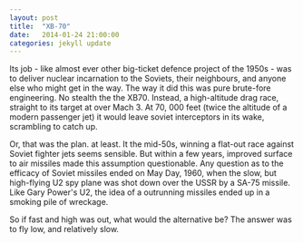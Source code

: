 ```yaml
---
layout: post
title:  "XB-70"
date:   2014-01-24 21:00:00
categories: jekyll update
---
```

Its job - like almost ever other big-ticket defence project of the 1950s - was to deliver nuclear incarnation to the Soviets, their neighbours, and anyone else who might get in the way. The way it did this was pure brute-fore engineering. No stealth the the XB70. Instead, a high-altitude drag race, straight to its target at over Mach 3. At 70, 000 feet (twice the altitude of a modern passenger jet) it would leave soviet interceptors in its wake, scrambling to catch up. 

Or, that was the plan. at least. It the mid-50s, winning a flat-out race against Soviet  fighter jets seems sensible. But within a few years, improved surface to air missiles made this assumption questionable. Any question as to the efficacy of Soviet missiles ended on May Day, 1960,  when the slow, but high-flying U2 spy plane was shot down over the USSR by a SA-75 missile. Like Gary Power's U2, the idea of a outrunning missiles ended up in a smoking pile of wreckage.

So if fast and high was out, what would the alternative be? The answer was to fly low, and relatively slow. 

